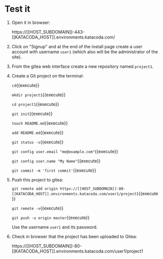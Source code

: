 # Test it

1. Open it in browser: 

   https://[[HOST_SUBDOMAIN]]-443-[[KATACODA_HOST]].environments.katacoda.com/
   
2. Click on "Signup" and at the end of the install page create a user
   account with username `user1` (which also will be the administrator
   of the site).

3. From the gitea web interface create a new repository named
   `project1`.
   
4. Create a Git project on the terminal:

   `cd`{{execute}}

   `mkdir project1`{{execute}}
   
   `cd project1`{{execute}}
   
   `git init`{{execute}}
   
   `touch README.md`{{execute}}
   
   `add README.md`{{execute}}
   
   `git status -s`{{execute}}
   
   `git config user.email "me@example.com"`{{execute}}
   
   `git config user.name "My Name"`{{execute}}
   
   `git commit -m 'first commit'`{{execute}}
   
5. Push this project to gitea:

   `git remote add origin https://[[HOST_SUBDOMAIN]]-80-[[KATACODA_HOST]].environments.katacoda.com/user1/project1`{{execute}}
   
   `git remote -v`{{execute}}
   
   `git push -u origin master`{{execute}}
   
   Use the username `user1` and its password.

6. Check in browser that the project has been uploaded to Gitea:

   https://[[HOST_SUBDOMAIN]]-80-[[KATACODA_HOST]].environments.katacoda.com/user1/project1
